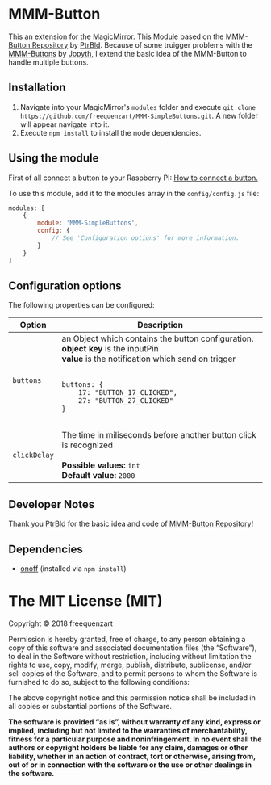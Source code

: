 # MMM-Button
This an extension for the [MagicMirror](https://github.com/MichMich/MagicMirror). This Module based on the [MMM-Button Repository](https://github.com/PtrBld/MMM-Button) by [PtrBld](https://github.com/PtrBld). Because of some truigger problems with the [MMM-Buttons](https://github.com/Jopyth/MMM-Buttons) by [Jopyth](https://github.com/Jopyth), I extend the basic idea of the MMM-Button to handle multiple buttons.
## Installation
1. Navigate into your MagicMirror's `modules` folder and execute `git clone https://github.com/freequenzart/MMM-SimpleButtons.git`. A new folder will appear navigate into it.
2. Execute `npm install` to install the node dependencies.

## Using the module
First of all connect a button to your Raspberry PI: [How to connect a button.](http://razzpisampler.oreilly.com/ch07.html)

To use this module, add it to the modules array in the `config/config.js` file:
````javascript
modules: [
	{
		module: 'MMM-SimpleButtons',
		config: {
			// See 'Configuration options' for more information.
		}
	}
]
````

## Configuration options

The following properties can be configured:


<table width="100%">
	<thead>
		<tr>
			<th>Option</th>
			<th width="100%">Description</th>
		</tr>
	<thead>
	<tbody>
		<tr>
			<td><code>buttons</code></td>
			<td>an Object which contains the button configuration.<br>
				<b>object key</b> is the inputPin <br>
				<b>value</b> is the notification which send on trigger<br>
				<br>
				<pre>
<code>buttons: {
	17: "BUTTON_17_CLICKED",
	27: "BUTTON_27_CLICKED"
}</code>
				</pre>
			</td>
		</tr>
		<tr>
			<td><code>clickDelay</code></td>
			<td>The time in miliseconds before another button click is recognized<br>
				<br><b>Possible values:</b> <code>int</code>
				<br><b>Default value:</b> <code>2000</code>
			</td>
		</tr>
	</tbody>
</table>

## Developer Notes
Thank you [PtrBld](https://github.com/PtrBld) for the basic idea and code of [MMM-Button Repository](https://github.com/PtrBld/MMM-Button)!

## Dependencies
- [onoff](https://www.npmjs.com/package/onoff) (installed via `npm install`)

The MIT License (MIT)
=====================

Copyright © 2018 freequenzart

Permission is hereby granted, free of charge, to any person
obtaining a copy of this software and associated documentation
files (the “Software”), to deal in the Software without
restriction, including without limitation the rights to use,
copy, modify, merge, publish, distribute, sublicense, and/or sell
copies of the Software, and to permit persons to whom the
Software is furnished to do so, subject to the following
conditions:

The above copyright notice and this permission notice shall be
included in all copies or substantial portions of the Software.

**The software is provided “as is”, without warranty of any kind, express or implied, including but not limited to the warranties of merchantability, fitness for a particular purpose and noninfringement. In no event shall the authors or copyright holders be liable for any claim, damages or other liability, whether in an action of contract, tort or otherwise, arising from, out of or in connection with the software or the use or other dealings in the software.**

